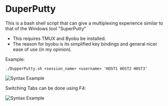 # DuperPutty
This is a bash shell script that can give a multiplexing experience similar to that of the Windows tool "SuperPutty"

- This requires TMUX and Byobu be installed.
- The reason for byobu is its simplified key bindings and general nicer ease of use (in my opinion).

Example:
```
./DupperPutty.sh <session_name> <username> 'HOST1 HOST2 HOST3'
```
![Syntax Example](https://github.com/amaturehr/DuperPutty/blob/master/.gifs/gif1.gif)

Switching Tabs can be done using F4:

![Syntax Example](https://github.com/amaturehr/DuperPutty/blob/master/.gifs/gif2.gif)
